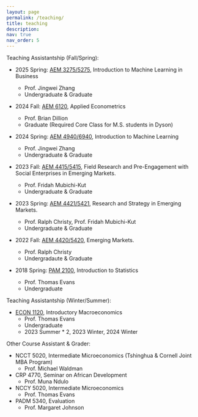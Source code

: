 ```yaml
---
layout: page
permalink: /teaching/
title: teaching
description: 
nav: true
nav_order: 5
---
```


Teaching Assistantship (Fall/Spring):
* 2025 Spring: [AEM 3275/5275](https://classes.cornell.edu/browse/roster/SP25/class/AEM/5275), Introduction to Machine Learning in Business
    * Prof. Jingwei Zhang
    * Undergraduate & Graduate

* 2024 Fall: [AEM 6120](https://classes.cornell.edu/browse/roster/FA24/class/AEM/6120), Applied Econometrics
    * Prof. Brian Dillion
    * Graduate (Required Core Class for M.S. students in Dyson)

* 2024 Spring: [AEM 4940/6940](https://classes.cornell.edu/browse/roster/SP24/class/AEM/6940), Introduction to Machine Learning
    * Prof. Jingwei Zhang
    * Undergraduate & Graduate

* 2023 Fall: [AEM 4415/5415](https://classes.cornell.edu/browse/roster/FA23/class/AEM/5415), Field Research and Pre-Engagement with Social Enterprises in Emerging Markets.
    * Prof. Fridah Mubichi-Kut
    * Undergraduate & Graduate

* 2023 Spring: [AEM 4421/5421](https://classes.cornell.edu/browse/roster/SP23/class/AEM/5421), Research and Strategy in Emerging Markets.
    * Prof. Ralph Christy, Prof. Fridah Mubichi-Kut
    * Undergraduate & Graduate

* 2022 Fall: [AEM 4420/5420](https://classes.cornell.edu/browse/roster/FA22/class/AEM/5420), Emerging Markets.
    * Prof. Ralph Christy
    * Undergradaute & Graduate
    
* 2018 Spring: [PAM 2100](https://classes.cornell.edu/browse/roster/SP18/class/PAM/2100), Introduction to Statistics
    * Prof. Thomas Evans
    * Undergraduate

Teaching Assistantship (Winter/Summer):
* [ECON 1120](https://classes.cornell.edu/browse/roster/SU23/class/ECON/1120), Introductory Macroeconomics
    * Prof. Thomas Evans
    * Undergraduate
    * 2023 Summer * 2, 2023 Winter, 2024 Winter

Other Course Assistant & Grader:
* NCCT 5020, Intermediate Microeconomics (Tshinghua & Cornell Joint MBA Program)
    * Prof. Michael Waldman
* CRP 4770, Seminar on African Development
    * Prof. Muna Ndulo
* NCCY 5020, Intermediate Microeconomics 
    * Prof. Thomas Evans
* PADM 5340, Evaluation
    * Prof. Margaret Johnson